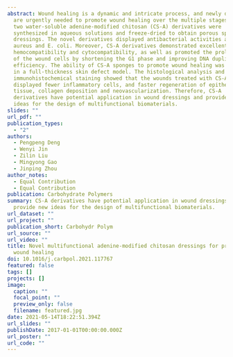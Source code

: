 ```yaml
---
abstract: Wound healing is a dynamic and intricate process, and newly dressings
  are urgently needed to promote wound healing over the multiple stages. Herein,
  two water-soluble adenine-modified chitosan (CS-A) derivatives were
  synthesized in aqueous solutions and freeze-dried to obtain porous sponge-like
  dressings. The novel derivatives displayed antibacterial activities against S.
  aureus and E. coli. Moreover, CS-A derivatives demonstrated excellent
  hemocompatibility and cytocompatibility, as well as promoted the proliferation
  of the wound cells by shortening the G1 phase and improving DNA duplication
  efficiency. The ability of CS-A sponges to promote wound healing was studied
  in a full-thickness skin defect model. The histological analysis and
  immunohistochemical staining showed that the wounds treated with CS-A sponges
  displayed fewer inflammatory cells, and faster regeneration of epithelial
  tissue, collagen deposition and neovascularization. Therefore, CS-A
  derivatives have potential application in wound dressings and provide new
  ideas for the design of multifunctional biomaterials.
slides: ""
url_pdf: ""
publication_types:
  - "2"
authors:
  - Pengpeng Deng
  - Wenyi Jin
  - Zilin Liu
  - Mingyong Gao
  - Jinping Zhou
author_notes:
  - Equal Contribution
  - Equal Contribution
publication: Carbohydrate Polymers
summary: CS-A derivatives have potential application in wound dressings and
  provide new ideas for the design of multifunctional biomaterials.
url_dataset: ""
url_project: ""
publication_short: Carbohydr Polym
url_source: ""
url_video: ""
title: Novel multifunctional adenine-modified chitosan dressings for promoting
  wound healing
doi: 10.1016/j.carbpol.2021.117767
featured: false
tags: []
projects: []
image:
  caption: ""
  focal_point: ""
  preview_only: false
  filename: featured.jpg
date: 2021-05-14T18:22:51.394Z
url_slides: ""
publishDate: 2017-01-01T00:00:00.000Z
url_poster: ""
url_code: ""
---
```

